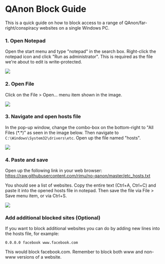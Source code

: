 # QAnon Block Guide

This is a quick guide on how to block access to a range of QAnon/far-right/conspiracy websites on a single Windows PC.

### 1. Open Notepad

Open the start menu and type "notepad" in the search box. Right-click the notepad icon and click "Run as administrator". This is required as the file we're about to edit is write-protected.

![](https://raw.githubusercontent.com/yui-konnu/qanon-block-guide/master/1-notepad%20admin.png)

### 2. Open File

Click on the File > Open... menu item shown in the image.

![](https://raw.githubusercontent.com/yui-konnu/qanon-block-guide/master/2-file%20open.png)

### 3. Navigate and open hosts file

In the pop-up window, change the combo-box on the bottom-right to "All Files (\*.\*)" as seen in the image below. Then navigate to `C:\Windows\System32\drivers\etc`. Open up the file named "hosts".

![](https://raw.githubusercontent.com/yui-konnu/qanon-block-guide/master/3-select%20file%20type.png)

### 4. Paste and save

Open up the following link in your web browser: https://raw.githubusercontent.com/rimu/no-qanon/master/etc_hosts.txt

You should see a list of websites. Copy the entire text (Ctrl+A, Ctrl+C) and paste it into the opened hosts file in notepad. Then save the file via File > Save menu item, or via Ctrl+S.

![](https://raw.githubusercontent.com/yui-konnu/qanon-block-guide/master/4-save%20file.png)

### Add additional blocked sites (Optional)

If you want to block additional websites you can do by adding new lines into the hosts file, for example:

```
0.0.0.0 facebook www.facebook.com
```

This would block facebook.com. Remember to block both www and non-www versions of a website.